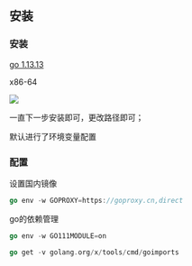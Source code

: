 ## 安装

### 安装

[go 1.13.13](https://golang.org/dl/)

x86-64 



![](https://raw.githubusercontent.com/matt17du/img/main/img/20210420150359.png)



一直下一步安装即可，更改路径即可；

默认进行了环境变量配置



### 配置



设置国内镜像

```go
go env -w GOPROXY=https://goproxy.cn,direct
```

go的依赖管理

```go
go env -w GO111MODULE=on
```









```go
go get -v golang.org/x/tools/cmd/goimports 
```

